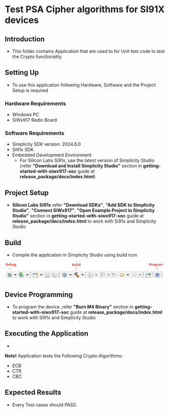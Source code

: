 # Test PSA Cipher algorithms for SI91X devices

## Introduction 
- This folder contains Application that are used to for Unit test code to test the Crypto functionality


## Setting Up 
 - To use this application following Hardware, Software and the Project Setup is required

### Hardware Requirements	
  - Windows PC
  - SiWx917 Radio Board

### Software Requirements
  - Simplicity SDK version: 2024.6.0
  - Si91x SDK
  - Embedded Development Environment
    - For Silicon Labs Si91x, use the latest version of Simplicity Studio (refer **"Download and Install Simplicity Studio"** section in **getting-started-with-siwx917-soc** guide at **release_package/docs/index.html**)
 
## Project Setup
- **Silicon Labs Si91x** refer **"Download SDKs"**, **"Add SDK to Simplicity Studio"**, **"Connect SiWx917"**, **"Open Example Project in Simplicity Studio"** section in **getting-started-with-siwx917-soc** guide at **release_package/docs/index.html** to work with Si91x and Simplicity Studio

## Build 
- Compile the application in Simplicity Studio using build icon 

![Figure: Build run and Debug](resources/readme/image508c.png)

## Device Programming
- To program the device ,refer **"Burn M4 Binary"** section in **getting-started-with-siwx917-soc** guide at **release_package/docs/index.html** to work with Si91x and Simplicity Studio

## Executing the Application
-  
 **Note!** Application tests the Following Crypto Algorithms: 
  - ECB
  - CTR
  - CBC

## Expected Results 
- Every Test cases should PASS. 
 
 
